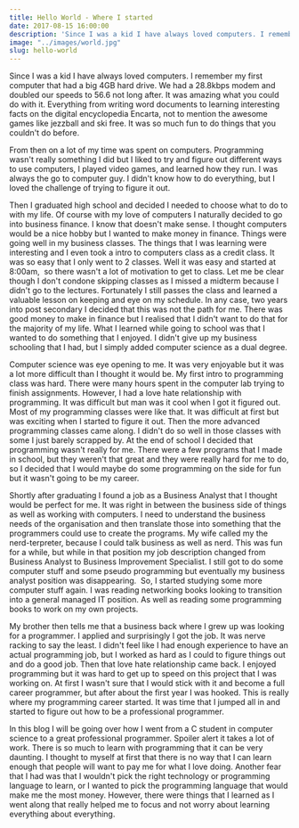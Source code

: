 ```yaml
---
title: Hello World - Where I started
date: 2017-08-15 16:00:00
description: 'Since I was a kid I have always loved computers. I remember my first computer that had a big 4GB hard drive. We had a 28.8kbps modem and doubled our speeds to 56.6 not long after. It was amazing what you could do with it.'
image: "../images/world.jpg"
slug: hello-world
---
```


Since I was a kid I have always loved computers. I remember my first computer that had a big 4GB hard drive. We had a 28.8kbps modem and doubled our speeds to 56.6 not long after. It was amazing what you could do with it. Everything from writing word documents to learning interesting facts on the digital encyclopedia Encarta, not to mention the awesome games like jezzball and ski free. It was so much fun to do things that you couldn't do before.

From then on a lot of my time was spent on computers. Programming wasn't really something I did but I liked to try and figure out different ways to use computers, I played video games, and learned how they run. I was always the go to computer guy. I didn't know how to do everything, but I loved the challenge of trying to figure it out.

Then I graduated high school and decided I needed to choose what to do to with my life. Of course with my love of computers I naturally decided to go into business finance. I know that doesn't make sense. I thought computers would be a nice hobby but I wanted to make money in finance. Things were going well in my business classes. The things that I was learning were interesting and I even took a intro to computers class as a credit class. It was so easy that I only went to 2 classes. Well it was easy and started at 8:00am,  so there wasn't a lot of motivation to get to class. Let me be clear though I don't condone skipping classes as I missed a midterm because I didn't go to the lectures. Fortunately I still passes the class and learned a valuable lesson on keeping and eye on my schedule. In any case, two years into post secondary I decided that this was not the path for me. There was good money to make in finance but I realised that I didn't want to do that for the majority of my life. What I learned while going to school was that I wanted to do something that I enjoyed. I didn't give up my business schooling that I had, but I simply added computer science as a dual degree.

Computer science was eye opening to me. It was very enjoyable but it was a lot more difficult than I thought it would be. My first intro to programming class was hard. There were many hours spent in the computer lab trying to finish assignments. However, I had a love hate relationship with programming. It was difficult but man was it cool when I got it figured out. Most of my programming classes were like that. It was difficult at first but was exciting when I started to figure it out. Then the more advanced programming classes came along. I didn't do so well in those classes with some I just barely scrapped by. At the end of school I decided that programming wasn't really for me. There were a few programs that I made in school, but they weren't that great and they were really hard for me to do, so I decided that I would maybe do some programming on the side for fun but it wasn't going to be my career.

Shortly after graduating I found a job as a Business Analyst that I thought would be perfect for me. It was right in between the business side of things as well as working with computers. I need to understand the business needs of the organisation and then translate those into something that the programmers could use to create the programs. My wife called my the nerd-terpreter, because I could talk business as well as nerd. This was fun for a while, but while in that position my job description changed from Business Analyst to Business Improvement Specialist. I still got to do some computer stuff and some pseudo programming but eventually my business analyst position was disappearing.  So, I started studying some more computer stuff again. I was reading networking books looking to transition into a general managed IT position. As well as reading some programming books to work on my own projects.

My brother then tells me that a business back where I grew up was looking for a programmer. I applied and surprisingly I got the job. It was nerve racking to say the least. I didn't feel like I had enough experience to have an actual programming job, but I worked as hard as I could to figure things out and do a good job. Then that love hate relationship came back. I enjoyed programming but it was hard to get up to speed on this project that I was working on. At first I wasn't sure that I would stick with it and become a full career programmer, but after about the first year I was hooked. This is really where my programming career started. It was time that I jumped all in and started to figure out how to be a professional programmer.

In this blog I will be going over how I went from a C student in computer science to a great professional programmer. Spoiler alert it takes a lot of work. There is so much to learn with programming that it can be very daunting. I thought to myself at first that there is no way that I can learn enough that people will want to pay me for what I love doing. Another fear that I had was that I wouldn't pick the right technology or programming language to learn, or I wanted to pick the programming language that would make me the most money. However, there were things that I learned as I went along that really helped me to focus and not worry about learning everything about everything.
